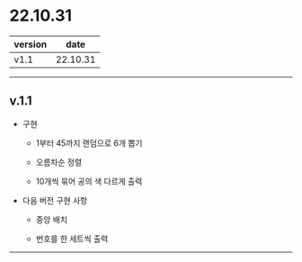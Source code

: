 # 22.10.31

| version | date     |
| ------- | -------- |
| v1.1    | 22.10.31 |

---

## v.1.1

- 구현
  
  - 1부터 45까지 랜덤으로 6개 뽑기
  
  - 오름차순 정렬
  
  - 10개씩 묶어 공의 색 다르게 출력

- 다음 버전 구현 사항
  
  - 중앙 배치
  
  - 번호를 한 세트씩 출력

---


